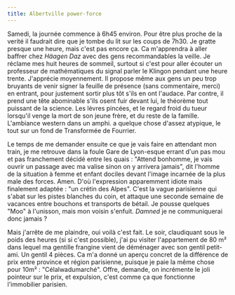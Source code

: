 ```yaml
---
title: Albertville power-force
---
```


Samedi, la journée commence à 6h45 environ. Pour être plus proche de la verité
il faudrait dire que je tombe du lit sur les coups de 7h30. Je gratte presque
une heure, mais c'est pas encore ça. Ca m'apprendra à aller baffrer chez
_Häagen Daz_ avec des gens recommandables la veille. Je réclame mes huit
heures de sommeil, surtout si c'est pour aller écouter un professeur de
mathématiques du signal parler le Klingon pendant une heure trente. J'apprécie
moyennement. Il propose même aux gens un peu trop bruyants de venir signer la
feuille de présence (sans commentaire, merci) en entrant, pour justement
sortir plus tôt s'ils en ont l'audace. Par contre, il prend une tête
abominable s'ils osent fuir devant lui, le théorème tout puissant de la
science. Les lèvres pincées, et le regard froid du tueur lorsqu'il venge la
mort de son jeune frère, et du reste de la famille. L'ambiance western dans un
amphi. a quelque chose d'assez atypique, le tout sur un fond de Transformée de
Fourrier.

Le temps de me demander ensuite ce que je vais faire en attendant mon train,
je me retrouve dans la foule Gare de Lyon-esque errant d'un pas mou et pas
franchement décidé entre les quais : "Attend bonhomme, je vais ouvrir un
passage avec ma valise sinon on y arrivera jamais", dit l'homme de la
situation à femme et enfant dociles devant l'image incarnée de la plus male
des forces. Amen. D'où l'expression apparemment idiote mais finalement adaptée
: "un crétin des Alpes". C'est la vague parisienne qui s'abat sur les pistes
blanches du coin, et attaque une seconde semaine de vacances entre bouchons et
transports de bétail. Je pousse quelques "Moo" à l'unisson, mais mon voisin
s'enfuit. _Damned_ je ne communiquerai donc jamais ?

Mais j'arrête de me plaindre, oui voilà c'est fait. Le soir, claudiquant sous
le poids des heures (si si c'est possible), j'ai pu visiter l'appartement de
80 m² dans lequel ma gentille frangine vient de déménager avec son gentil
petit-ami. Un gentil 4 pièces. Ca m'a donné un aperçu concret de la différence
de prix entre province et région parisienne, puisque je paie la même chose
pour 10m² : "Célalwadumarché". Offre, demande, on incrémente le joli pointeur
sur le prix, et expulsion, c'est comme ça que fonctionne l'immobilier
parisien.

